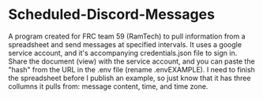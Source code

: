 # Scheduled-Discord-Messages
A program created for FRC team 59 (RamTech) to pull information from a spreadsheet and send messages at specified intervals. It uses a google service account, and it's accompanying credentials.json file to sign in. Share the document (view) with the service account, and you can paste the "hash" from the URL in the .env file (rename .envEXAMPLE). I need to finish the spreadsheet before I publish an example, so just know that it has three collumns it pulls from: message content, time, and time zone.
